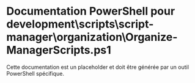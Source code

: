 # Documentation PowerShell pour development\scripts\script-manager\organization\Organize-ManagerScripts.ps1

Cette documentation est un placeholder et doit être générée par un outil PowerShell spécifique.
